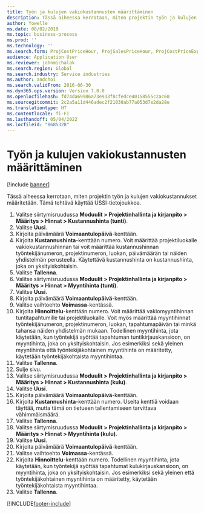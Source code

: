 ```yaml
---
title: Työn ja kulujen vakiokustannusten määrittäminen
description: Tässä aiheessa kerrotaan, miten projektin työn ja kulujen vakiokustannukset määritetään.
author: Yowelle
ms.date: 08/02/2019
ms.topic: business-process
ms.prod: ''
ms.technology: ''
ms.search.form: ProjCostPriceHour, ProjSalesPriceHour, ProjCostPriceExpense, ProjSalesPriceCost
audience: Application User
ms.reviewer: johnmichalak
ms.search.region: Global
ms.search.industry: Service industries
ms.author: andchoi
ms.search.validFrom: 2016-06-30
ms.dyn365.ops.version: Version 7.0.0
ms.openlocfilehash: fd74da69986a73e933f8cfedce40158555c2ac60
ms.sourcegitcommit: 2c2a5a11d446adec2f21030ab77a053d7e2da28e
ms.translationtype: HT
ms.contentlocale: fi-FI
ms.lasthandoff: 05/04/2022
ms.locfileid: "8685328"
---
```

# <a name="configure-standard-costs-for-labor-and-expenses"></a>Työn ja kulujen vakiokustannusten määrittäminen

[!include [banner](../../includes/banner.md)]

Tässä aiheessa kerrotaan, miten projektin työn ja kulujen vakiokustannukset määritetään. Tämä tehtävä käyttää USSI-tietojoukkoa.

1. Valitse siirtymisruudussa **Moduulit > Projektinhallinta ja kirjanpito > Määritys > Hinnat > Kustannushinta (tunti)**.
2. Valitse **Uusi**.
3. Kirjoita päivämäärä **Voimaantulopäivä**-kenttään.
4. Kirjoita **Kustannushinta**-kenttään numero. Voit määrittää projektiluokalle vakiokustannushinnan tai voit määrittää kustannushinnan työntekijänumeron, projektinumeron, luokan, päivämäärän tai näiden yhdistelmän perusteella. Käytettävä kustannushinta on kustannushinta, joka on yksityiskohtaisin.  
5. Valitse **Tallenna**.
6. Valitse siirtymisruudussa **Moduulit > Projektinhallinta ja kirjanpito > Määritys > Hinnat > Myyntihinta (tunti)**.
7. Valitse **Uusi**.
8. Kirjoita päivämäärä **Voimaantulopäivä**-kenttään.
9. Valitse vaihtoehto **Voimassa**-kentässä.
10. Kirjoita **Hinnoittelu**-kenttään numero. Voit määrittää vakiomyyntihinnan tuntitapahtumille tai projektiluokalle. Voit myös määrittää myyntihinnat työntekijänumeron, projektinumeron, luokan, tapahtumapäivän tai minkä tahansa näiden yhdistelmän mukaan. Todellinen myyntihinta, jota käytetään, kun työntekijä syöttää tapahtuman tuntikirjauskansioon, on myyntihinta, joka on yksityiskohtaisin. Jos esimerkiksi sekä yleinen myyntihinta että työntekijäkohtainen myyntihinta on määritetty, käytetään työntekijäkohtaista myyntihintaa.  
11. Valitse **Tallenna**.
12. Sulje sivu.
13. Valitse siirtymisruudussa **Moduulit > Projektinhallinta ja kirjanpito > Määritys > Hinnat > Kustannushinta (kulu)**.
14. Valitse **Uusi**.
15. Kirjoita päivämäärä **Voimaantulopäivä**-kenttään.
16. Kirjoita **Kustannushinta**-kenttään numero. Useita kenttiä voidaan täyttää, mutta tämä on tietueen tallentamiseen tarvittava vähimmäismäärä.  
17. Valitse **Tallenna**.
18. Valitse siirtymisruudussa **Moduulit > Projektinhallinta ja kirjanpito > Määritys > Hinnat > Myyntihinta (kulu)**.
19. Valitse **Uusi**.
20. Kirjoita päivämäärä **Voimaantulopäivä**-kenttään.
21. Valitse vaihtoehto **Voimassa**-kentässä.
22. Kirjoita **Hinnoittelu**-kenttään numero. Todellinen myyntihinta, jota käytetään, kun työntekijä syöttää tapahtumat kulukirjauskansioon, on myyntihinta, joka on yksityiskohtaisin. Jos esimerkiksi sekä yleinen että työntekijäkohtainen myyntihinta on määritetty, käytetään työntekijäkohtaista myyntihintaa.  
23. Valitse **Tallenna**.



[!INCLUDE[footer-include](../../includes/footer-banner.md)]